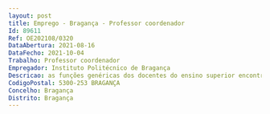 ```yaml
--- 
layout: post
title: Emprego - Bragança - Professor coordenador
Id: 89611
Ref: OE202108/0320
DataAbertura: 2021-08-16
DataFecho: 2021-10-04
Trabalho: Professor coordenador
Empregador: Instituto Politécnico de Bragança
Descricao: as funções genéricas dos docentes do ensino superior encontram se previstas no artigo 2.º A do ECPDESP, sendo o conteúdo funcional da categoria o constante do artigo 3.º, n.º 5 do ECPDESP
CodigoPostal: 5300-253 BRAGANÇA
Concelho: Bragança
Distrito: Bragança
--- 
```

